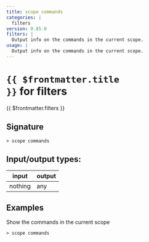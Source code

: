 ```yaml
---
title: scope commands
categories: |
  filters
version: 0.85.0
filters: |
  Output info on the commands in the current scope.
usage: |
  Output info on the commands in the current scope.
---
```

<!-- This file is automatically generated. Please edit the command in https://github.com/nushell/nushell instead. -->

# <code>{{ $frontmatter.title }}</code> for filters

<div class='command-title'>{{ $frontmatter.filters }}</div>

## Signature

```> scope commands ```


## Input/output types:

| input   | output |
| ------- | ------ |
| nothing | any    |

## Examples

Show the commands in the current scope
```nu
> scope commands

```
